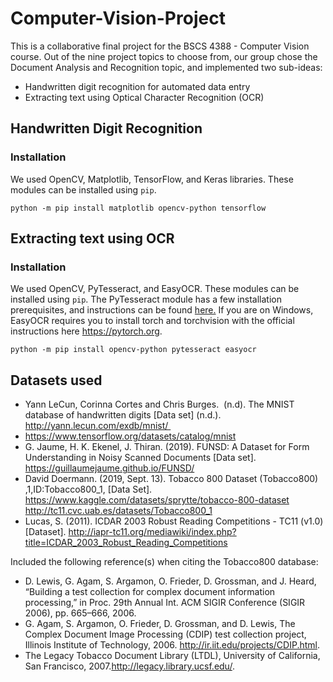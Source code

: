 # Computer-Vision-Project
This is a collaborative final project for the BSCS 4388 - Computer Vision course. Out of the nine project topics to choose from, our group chose the Document Analysis and Recognition topic, and implemented two sub-ideas: 
- Handwritten digit recognition for automated data entry
- Extracting text using Optical Character Recognition (OCR)


## Handwritten Digit Recognition
### Installation
We used OpenCV, Matplotlib, TensorFlow, and Keras libraries. These modules can be installed using ```pip```.

```python -m pip install matplotlib opencv-python tensorflow```


## Extracting text using OCR
### Installation
We used OpenCV, PyTesseract, and EasyOCR. These modules can be installed using ```pip```. The PyTesseract module has a few installation prerequisites, and instructions can be found [here.](https://github.com/madmaze/pytesseract) If you are on Windows, EasyOCR requires you to install torch and torchvision with the official instructions here https://pytorch.org.

```python -m pip install opencv-python pytesseract easyocr```



## Datasets used
- Yann LeCun, Corinna Cortes and Chris Burges.  (n.d). The MNIST database of handwritten digits [Data set] (n.d.). http://yann.lecun.com/exdb/mnist/ 
- https://www.tensorflow.org/datasets/catalog/mnist
- G. Jaume, H. K. Ekenel, J. Thiran. (2019). FUNSD: A Dataset for Form Understanding in Noisy Scanned Documents [Data set]. https://guillaumejaume.github.io/FUNSD/
- David Doermann. (2019, Sept. 13). Tobacco 800 Dataset (Tobacco800) ,1,ID:Tobacco800_1, [Data Set]. https://www.kaggle.com/datasets/sprytte/tobacco-800-dataset http://tc11.cvc.uab.es/datasets/Tobacco800_1
- Lucas, S. (2011). ICDAR 2003 Robust Reading Competitions - TC11 (v1.0) [Dataset]. http://iapr-tc11.org/mediawiki/index.php?title=ICDAR_2003_Robust_Reading_Competitions 

Included the following reference(s) when citing the Tobacco800 database:
- D. Lewis, G. Agam, S. Argamon, O. Frieder, D. Grossman, and J. Heard, “Building a test collection for complex document information processing,” in Proc. 29th Annual Int. ACM SIGIR Conference (SIGIR 2006), pp. 665–666, 2006.
- G. Agam, S. Argamon, O. Frieder, D. Grossman, and D. Lewis, The Complex Document Image Processing (CDIP) test collection project, Illinois Institute of Technology, 2006. http://ir.iit.edu/projects/CDIP.html.
- The Legacy Tobacco Document Library (LTDL), University of California, San Francisco, 2007.http://legacy.library.ucsf.edu/.
